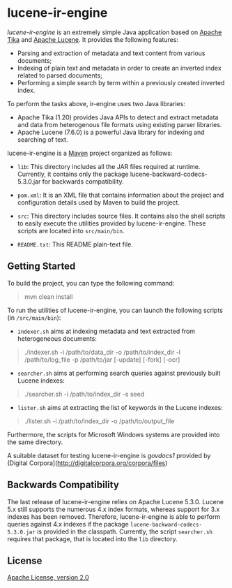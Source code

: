 # lucene-ir-engine
_lucene-ir-engine_ is an extremely simple Java application based on [Apache Tika](http://tika.apache.org/) and [Apache Lucene](http://lucene.apache.org/).
It provides the following features: 

  * Parsing and extraction of metadata and text content from various 
    documents;
  * Indexing of plain text and metadata in order to create an inverted index 
    related to parsed documents;
  * Performing a simple search by term within a previously created inverted 
    index.

To perform the tasks above, ir-engine uses two Java libraries:

  * Apache Tika (1.20) provides Java APIs to detect and extract metadata and data
    from heterogenous file formats using existing parser libraries. 
  * Apache Lucene (7.6.0) is a powerful Java library for indexing and searching 
    of text.

lucene-ir-engine is a [Maven](https://maven.apache.org/) project organized as follows:

  * `lib`:
    This directory includes all the JAR files required at runtime. Currently, it contains only the package lucene-backward-codecs-5.3.0.jar for backwards compatibility.

  * `pom.xml`:
    It is an XML file that contains information about the project and configuration details used by Maven to build the project.
    
  * `src`:
    This directory includes source files. It contains also the shell scripts to easily execute the utilities provided by lucene-ir-engine.
    These scripts are located into `src/main/bin`.

  * `README.txt`:
    This README plain-text file.

## Getting Started

To build the project, you can type the following command:

> mvn clean install

To run the utilities of lucene-ir-engine, you can launch the following scripts (in `/src/main/bin`):

* `indexer.sh` aims at indexing metadata and text extracted from heterogeneous documents:
> ./indexer.sh -i /path/to/data_dir -o /path/to/index_dir -l /path/to/log_file -p /path/to/jar [-update] [-fork] [-ocr]

* `searcher.sh` aims at performing search queries against previously built Lucene indexes:
> ./searcher.sh -i /path/to/index_dir -s seed

* `lister.sh` aims at extracting the list of keywords in the Lucene indexes:
> ./lister.sh -i /path/to/index_dir -o /path/to/output_file

Furthermore, the scripts for Microsoft Windows systems are provided into the same directory.

A suitable dataset for testing lucene-ir-engine is *govdocs1* provided by (Digital Corpora](http://digitalcorpora.org/corpora/files)

## Backwards Compatibility

The last release of lucene-ir-engine relies on Apache Lucene 5.3.0.
Lucene 5.x still supports the numerous 4.x index formats, whereas support for 3.x indexes has been removed.
Therefore, lucene-ir-engine is able to perform queries against 4.x indexes if the package `lucene-backward-codecs-5.3.0.jar` is provided in the classpath.
Currently, the script `searcher.sh` requires that package, that is located into the `lib` directory.

## License

[Apache License, version 2.0](http://www.apache.org/licenses/LICENSE-2.0)
